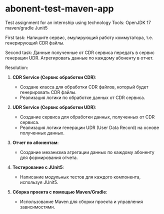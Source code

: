 # abonent-test-maven-app
Test assignment for an internship using technology Tools: OpenJDK 17 maven/gradle Junit5

First task:
Напишите сервис, эмулирующий работу коммутатора, т.е. генерирующий CDR файлы.

Second task:
Данные полученные от CDR сервиса передать в сервис генерации UDR. Агрегировать данные по каждому абоненту в отчет.

Resolution:
1. **CDR Service (Сервис обработки CDR)**:
   - Создаие класса для обработки CDR файлов, который будет генерировать CDR файлы.
   - Реализация логики по обработке данных от CDR сервиса.

2. **UDR Service (Сервис обработки UDR)**:
   - Создание сервиса для обработки данных, полученных от CDR сервиса.
   - Реализация логики генерации UDR (User Data Record) на основе полученных данных.

3. **Отчет по абонентам**:
   - Создание механизма агрегации данных по каждому абоненту для формирования отчета.

4. **Тестирование с JUnit5**:
   - Написание модульных тестов для каждого компонента, используя JUnit5.

5. **Сборка проекта с помощью Maven/Gradle**:
   - Использование Maven для сборки проекта и управления зависимостями.

